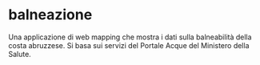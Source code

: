 # balneazione
Una applicazione di web mapping che mostra i dati sulla balneabilità della costa abruzzese. Si basa sui servizi del Portale Acque del Ministero della Salute.
